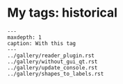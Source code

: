 # My tags: historical

```{toctree}
---
maxdepth: 1
caption: With this tag
---
../gallery/reader_plugin.rst
../gallery/without_gui_qt.rst
../gallery/update_console.rst
../gallery/shapes_to_labels.rst
```
